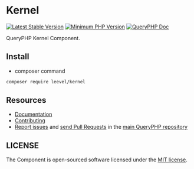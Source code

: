 Kernel
=================

[![Latest Stable Version](http://img.shields.io/packagist/v/leevel/kernel.svg)](https://packagist.org/packages/leevel/kernel)
<a href="https://php.net"><img src="https://img.shields.io/badge/php-%3E%3D%208.0.0-8892BF.svg" alt="Minimum PHP Version"></a>
[![QueryPHP Doc](https://img.shields.io/badge/docs-passing-green.svg?maxAge=2592000)](https://www.queryphp.com/docs/)

QueryPHP Kernel Component.

## Install

- composer command

```bash
composer require leevel/kernel
```

Resources
---------

  * [Documentation](https://www.queryphp.com/docs/architecture/kernel.html)
  * [Contributing](https://www.queryphp.com/docs/developer/)
  * [Report issues](https://github.com/hunzhiwange/framework/issues) and
    [send Pull Requests](https://github.com/hunzhiwange/framework/pulls)
    in the [main QueryPHP repository](https://github.com/hunzhiwange/framework)

## LICENSE

The Component is open-sourced software licensed under the [MIT license](LICENSE).